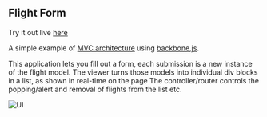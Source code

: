 Flight Form
---

Try it out live [here](http://www.prism.gatech.edu/~gth716h/FlightForm)

A simple example of [MVC architecture](http://en.wikipedia.org/wiki/Model%E2%80%93view%E2%80%93controller) using [backbone.js](http://backbonejs.org/).

This application lets you fill out a form, each submission is a new instance of the flight model.
The viewer turns those models into individual div blocks in a list, as shown in real-time on the page
The controller/router controls the popping/alert and removal of flights from the list etc.

![UI](http://www.prism.gatech.edu/~gth716h/FlightForm/flightform.png)